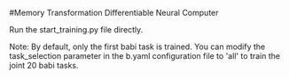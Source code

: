 #Memory Transformation Differentiable Neural Computer

Run the start_training.py file directly.

Note: 
By default, only the first babi task is trained. You can modify the task_selection parameter in the b.yaml configuration file to 'all' to train the joint 20 babi tasks.
